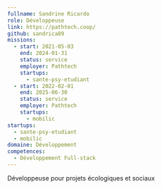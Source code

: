 ```yaml
---
fullname: Sandrine Ricardo
role: Développeuse
link: https://pathtech.coop/
github: sandrica89
missions:
  - start: 2021-05-03
    end: 2024-01-31
    status: service
    employer: Pathtech
    startups:
      - sante-psy-etudiant
  - start: 2022-02-01
    end: 2025-06-30
    status: service
    employer: Pathtech
    startups:
      - mobilic
startups:
  - sante-psy-etudiant
  - mobilic
domaine: Développement
competences:
  - Développement Full-stack
---
```

Développeuse pour projets écologiques et sociaux
